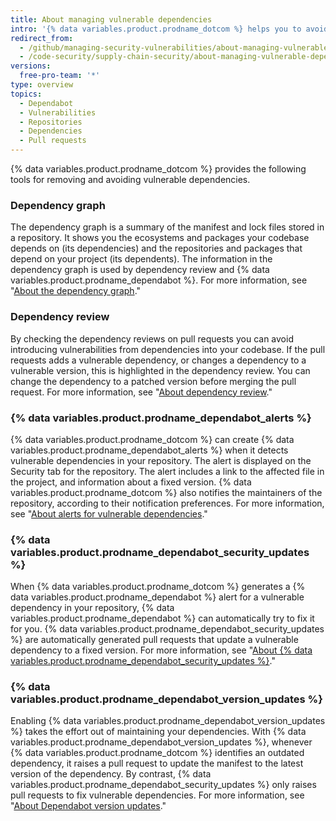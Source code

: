```yaml
---
title: About managing vulnerable dependencies
intro: '{% data variables.product.prodname_dotcom %} helps you to avoid using third-party software that contains known vulnerabilities.'
redirect_from:
  - /github/managing-security-vulnerabilities/about-managing-vulnerable-dependencies
  - /code-security/supply-chain-security/about-managing-vulnerable-dependencies
versions:
  free-pro-team: '*'
type: overview
topics:
  - Dependabot
  - Vulnerabilities
  - Repositories
  - Dependencies
  - Pull requests
---
```


<!--Marketing-LINK: From /features/security/software-supply-chain page "Managing vulnerabilities in your project’s dependencies ".-->

{% data variables.product.prodname_dotcom %} provides the following tools for removing and avoiding vulnerable dependencies.

### Dependency graph
The dependency graph is a summary of the manifest and lock files stored in a repository. It shows you the ecosystems and packages your codebase depends on (its dependencies) and the repositories and packages that depend on your project (its dependents). The information in the dependency graph is used by dependency review and {% data variables.product.prodname_dependabot %}. For more information, see "[About the dependency graph](/github/visualizing-repository-data-with-graphs/about-the-dependency-graph)."

### Dependency review
By checking the dependency reviews on pull requests you can avoid introducing vulnerabilities from dependencies into your codebase. If the pull requests adds a vulnerable dependency, or changes a dependency to a vulnerable version, this is highlighted in the dependency review. You can change the dependency to a patched version before merging the pull request. For more information, see "[About dependency review](/code-security/supply-chain-security/about-dependency-review)."

### {% data variables.product.prodname_dependabot_alerts %}
{% data variables.product.prodname_dotcom %} can create {% data variables.product.prodname_dependabot_alerts %} when it detects vulnerable dependencies in your repository. The alert is displayed on the Security tab for the repository. The alert includes a link to the affected file in the project, and information about a fixed version. {% data variables.product.prodname_dotcom %} also notifies the maintainers of the repository, according to their notification preferences. For more information, see "[About alerts for vulnerable dependencies](/code-security/supply-chain-security/about-alerts-for-vulnerable-dependencies)."

### {% data variables.product.prodname_dependabot_security_updates %}
When {% data variables.product.prodname_dotcom %} generates a {% data variables.product.prodname_dependabot %} alert for a vulnerable dependency in your repository, {% data variables.product.prodname_dependabot %} can automatically try to fix it for you. {% data variables.product.prodname_dependabot_security_updates %} are automatically generated pull requests that update a vulnerable dependency to a fixed version. For more information, see "[About {% data variables.product.prodname_dependabot_security_updates %}](/github/managing-security-vulnerabilities/about-dependabot-security-updates)."

### {% data variables.product.prodname_dependabot_version_updates %}
Enabling {% data variables.product.prodname_dependabot_version_updates %} takes the effort out of maintaining your dependencies. With {% data variables.product.prodname_dependabot_version_updates %}, whenever {% data variables.product.prodname_dotcom  %} identifies an outdated dependency, it raises a pull request to update the manifest to the latest version of the dependency. By contrast, {% data variables.product.prodname_dependabot_security_updates %} only raises pull requests to fix vulnerable dependencies. For more information, see "[About Dependabot version updates](/github/administering-a-repository/about-dependabot-version-updates)."
